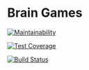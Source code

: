 # Brain Games

[![Maintainability](https://api.codeclimate.com/v1/badges/858a6f1ee8df0ba0e22e/maintainability)](https://codeclimate.com/github/wrodzko/frontend-project-lvl1/maintainability)

[![Test Coverage](https://api.codeclimate.com/v1/badges/858a6f1ee8df0ba0e22e/test_coverage)](https://codeclimate.com/github/wrodzko/frontend-project-lvl1/test_coverage)

[![Build Status](https://travis-ci.org/wrodzko/frontend-project-lvl1.svg?branch=master)](https://travis-ci.org/wrodzko/frontend-project-lvl1)